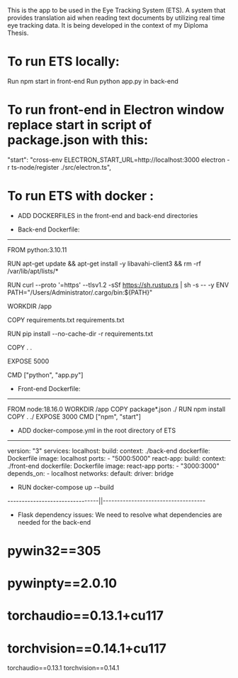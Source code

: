 This is the app to be used in the Eye Tracking System (ETS).
A system that provides translation aid when reading text documents by utilizing real time eye tracking data.
It is being developed in the context of my Diploma Thesis.

# To run ETS locally: 

Run npm start in front-end 
Run python app.py in back-end

# To run front-end in Electron window replace start in script of package.json with this:
"start": "cross-env ELECTRON_START_URL=http://localhost:3000 electron -r ts-node/register ./src/electron.ts",

 # To run ETS with docker :

- ADD DOCKERFILES in the front-end and back-end directories

- Back-end Dockerfile:

---

FROM python:3.10.11

RUN apt-get update && apt-get install -y libavahi-client3 && rm -rf /var/lib/apt/lists/\*

RUN curl --proto '=https' --tlsv1.2 -sSf https://sh.rustup.rs | sh -s -- -y
ENV PATH="/Users/Administrator/.cargo/bin:${PATH}"

WORKDIR /app

COPY requirements.txt requirements.txt

RUN pip install --no-cache-dir -r requirements.txt

COPY . .

EXPOSE 5000

CMD ["python", "app.py"]


- Front-end Dockerfile:

---

FROM node:18.16.0
WORKDIR /app
COPY package\*.json ./
RUN npm install
COPY . ./
EXPOSE 3000
CMD ["npm", "start"]



- ADD docker-compose.yml in the root directory of ETS

---

version: "3"
services:
localhost:
build:
context: ./back-end
dockerfile: Dockerfile
image: localhost
ports: - "5000:5000"
react-app:
build:
context: ./front-end
dockerfile: Dockerfile
image: react-app
ports: - "3000:3000"
depends_on: - localhost
networks:
default:
driver: bridge

- RUN docker-compose up --build

--------------------------------||------------------------------------

* Flask dependency issues:
We need to resolve what dependencies are needed for the back-end

# pywin32==305

# pywinpty==2.0.10

# torchaudio==0.13.1+cu117

# torchvision==0.14.1+cu117

torchaudio==0.13.1
torchvision==0.14.1
